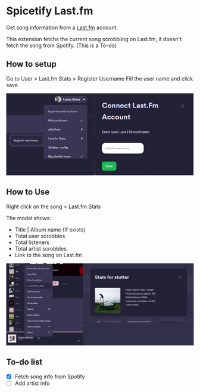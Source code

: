 # Spicetify Last.fm

Get song information from a [Last.fm](https://www.last.fm/) account.

This extension fetchs the current song scrobbling on Last.fm, it doesn't fetch the song from Spotify. (This is a To-do)

## How to setup

Go to User > Last.fm Stats > Register Username
Fill the user name and click save

![Register Steps](/images/register.png)

## How to Use

Right click on the song > Last.fm Stats

The modal shows:
- Title | Album name (If exists)
- Total user scrobbles
- Total listeners
- Total artist scrobbles
- Link to the song on Last.fm

![Song Stats](/images/how_to_use.png)

## To-do list

- [x] Fetch song info from Spotify
- [ ] Add artist info
